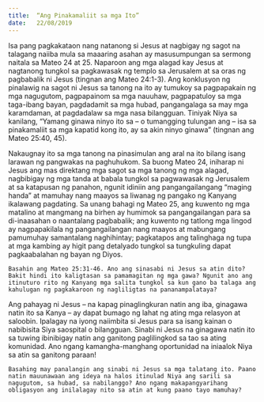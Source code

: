 ```yaml
---
title:  “Ang Pinakamaliit sa mga Ito”
date:   22/08/2019
---
```


Isa pang pagkakataon nang natanong si Jesus at nagbigay ng sagot na talagang naiiba mula sa maaaring asahan ay masusumpungan sa sermong naitala sa Mateo 24 at 25. Naparoon ang mga alagad kay Jesus at nagtanong tungkol sa pagkawasak ng templo sa Jerusalem at sa oras ng pagbabalik ni Jesus (tingnan ang Mateo 24:1-3). Ang konklusyon ng pinalawig na sagot ni Jesus sa tanong na ito ay tumukoy sa pagpapakain ng mga nagugutom, pagpapainom sa mga nauuhaw, pagpapatuloy sa mga taga-ibang bayan, pagdadamit sa mga hubad, pangangalaga sa may mga karamdaman, at pagdadalaw sa mga nasa bilangguan. Tiniyak Niya sa kanilang, “Yamang ginawa ninyo ito sa – o tumangging tulungan ang – isa sa pinakamaliit sa mga kapatid kong ito, ay sa akin ninyo ginawa” (tingnan ang Mateo 25:40, 45).

Nakaugnay ito sa mga tanong na pinasimulan ang aral na ito bilang isang larawan ng pangwakas na paghuhukom. Sa buong Mateo 24, iniharap ni Jesus ang mas direktang mga sagot sa mga tanong ng mga alagad, nagbibigay ng mga tanda at babala tungkol sa pagwawasak ng Jerusalem at sa katapusan ng panahon, ngunit idiniin ang pangangailangang “maging handa” at mamuhay nang maayos sa liwanag ng pangako ng Kanyang ikalawang pagdating. Sa unang bahagi ng Mateo 25, ang kuwento ng mga matalino at mangmang na birhen ay humimok sa pangangailangan para sa di-inaasahan o naantalang pagbabalik; ang kuwento ng tatlong mga lingod ay nagpapakilala ng pangangailangan nang maayos at mabungang pamumuhay samantalang naghihintay; pagkatapos ang talinghaga ng tupa at mga kambing ay higit pang detalyado tungkol sa tungkuling dapat pagkaabalahan ng bayan ng Diyos.

`Basahin ang Mateo 25:31-46. Ano ang sinasabi ni Jesus sa atin dito? Bakit hindi ito kaligtasan sa pamamagitan ng mga gawa? Ngunit ano ang itinuturo rito ng Kanyang mga salita tungkol sa kun gano ba talaga ang kahulugan ng pagkakaroon ng nagliligtas na pananampalataya?`

Ang pahayag ni Jesus – na kapag pinaglingkuran natin ang iba, ginagawa natin ito sa Kanya – ay dapat bumago ng lahat ng ating mga relasyon at saloobin. Ipalagay na iyong naiimbita si Jesus para sa isang kainan o nabibisita Siya saospital o bilangguan. Sinabi ni Jesus na ginagawa natin ito sa tuwing ibinibigay natin ang ganitong paglilingkod sa tao sa ating komunidad. Ano ngang kamangha-manghang oportunidad na iniaalok Niya sa atin sa ganitong paraan!

`Basahing may panalangin ang sinabi ni Jesus sa mga talatang ito. Paano natin mauunawaan ang ideya na halos itinulad Niya ang sarili sa nagugutom, sa hubad, sa nabilanggo? Ano ngang makapangyarihang obligasyon ang inilalagay nito sa atin at kung paano tayo mamuhay?`